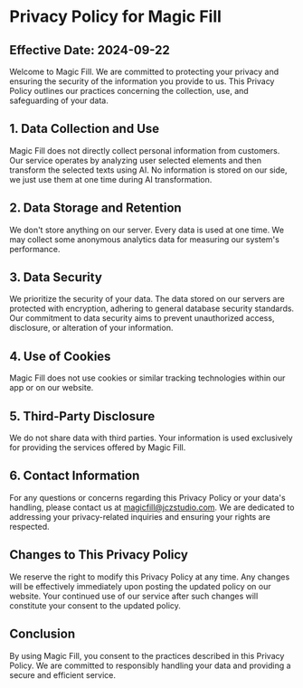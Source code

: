 # Privacy Policy for Magic Fill

## Effective Date: 2024-09-22

Welcome to Magic Fill. We are committed to protecting your privacy and ensuring the security of the information you provide to us. This Privacy Policy outlines our practices concerning the collection, use, and safeguarding of your data.

## 1. Data Collection and Use

Magic Fill does not directly collect personal information from customers. Our service operates by analyzing user selected elements and then transform the selected texts using AI. No information is stored on our side, we just use them at one time during AI transformation.

## 2. Data Storage and Retention

We don't store anything on our server. Every data is used at one time. We may collect some anonymous analytics data for measuring our system's performance.

## 3. Data Security

We prioritize the security of your data. The data stored on our servers are protected with encryption, adhering to general database security standards. Our commitment to data security aims to prevent unauthorized access, disclosure, or alteration of your information.

## 4. Use of Cookies

Magic Fill does not use cookies or similar tracking technologies within our app or on our website.

## 5. Third-Party Disclosure

We do not share data with third parties. Your information is used exclusively for providing the services offered by Magic Fill.

## 6. Contact Information

For any questions or concerns regarding this Privacy Policy or your data's handling, please contact us at magicfill@jczstudio.com. We are dedicated to addressing your privacy-related inquiries and ensuring your rights are respected.

## Changes to This Privacy Policy

We reserve the right to modify this Privacy Policy at any time. Any changes will be effectively immediately upon posting the updated policy on our website. Your continued use of our service after such changes will constitute your consent to the updated policy.

## Conclusion

By using Magic Fill, you consent to the practices described in this Privacy Policy. We are committed to responsibly handling your data and providing a secure and efficient service.

